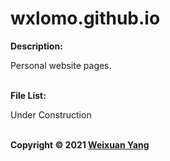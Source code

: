 # wxlomo.github.io
<b>Description:</b><br>

Personal website pages.

<br><b>File List:</b><br>

Under Construction

<br><b>Copyright © 2021 [Weixuan Yang](https://www.linkedin.com/in/weixuanyang/)</b>
